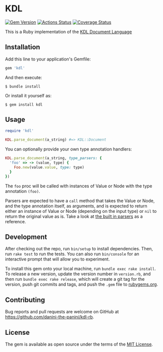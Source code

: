 # KDL

[![Gem Version](https://badge.fury.io/rb/kdl.svg)](https://badge.fury.io/rb/kdl)
[![Actions Status](https://github.com/danini-the-panini/kdl-rb/workflows/Ruby/badge.svg)](https://github.com/danini-the-panini/kdl-rb/actions)
[![Coverage Status](https://coveralls.io/repos/github/danini-the-panini/kdl-rb/badge.svg?branch=main)](https://coveralls.io/github/danini-the-panini/kdl-rb?branch=main)

This is a Ruby implementation of the [KDL Document Language](https://kdl.dev)

## Installation

Add this line to your application's Gemfile:

```ruby
gem 'kdl'
```

And then execute:

    $ bundle install

Or install it yourself as:

    $ gem install kdl

## Usage

```ruby
require 'kdl'

KDL.parse_document(a_string) #=> KDL::Document
```

You can optionally provide your own type annotation handlers:

```ruby
KDL.parse_document(a_string, type_parsers: {
  'foo' => -> (value, type) {
    Foo.new(value.value, type: type)
  }
})
```

The `foo` proc will be called with instances of Value or Node with the type annotation `(foo)`.

Parsers are expected to have a `call` method that takes the Value or Node, and the type annotation itself, as arguments, and is expected to return either an instance of Value or Node (depending on the input type) or `nil` to return the original value as is. Take a look at [the built in parsers](lib/kdl/types) as a reference.

## Development

After checking out the repo, run `bin/setup` to install dependencies. Then, run `rake test` to run the tests. You can also run `bin/console` for an interactive prompt that will allow you to experiment.

To install this gem onto your local machine, run `bundle exec rake install`. To release a new version, update the version number in `version.rb`, and then run `bundle exec rake release`, which will create a git tag for the version, push git commits and tags, and push the `.gem` file to [rubygems.org](https://rubygems.org).

## Contributing

Bug reports and pull requests are welcome on GitHub at https://github.com/danini-the-panini/kdl-rb.


## License

The gem is available as open source under the terms of the [MIT License](https://opensource.org/licenses/MIT).
